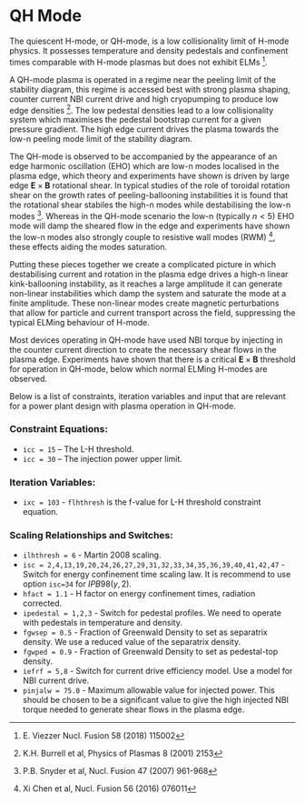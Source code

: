 # QH Mode

The quiescent H-mode, or QH-mode, is a low collisionality limit of H-mode physics. It possesses temperature and density pedestals and confinement times comparable with H-mode plasmas but does not exhibit ELMs [^1].

A QH-mode plasma is operated in a regime near the peeling limit of the stability diagram, this regime is accessed best with strong plasma shaping, counter current NBI current drive and high cryopumping to produce low edge densities [^2]. The low pedestal densities lead to a low collisionality system which maximises the pedestal bootstrap current for a given pressure gradient. The high edge current drives the plasma towards the low-n peeling mode limit of the stability diagram.

The QH-mode is observed to be accompanied by the appearance of an edge harmonic oscillation (EHO) which are low-n modes localised in the plasma edge, which theory and experiments have shown is driven by large edge $\mathbf{E}\times\mathbf{B}$ rotational shear. In typical studies of the role of toroidal rotation shear on the growth rates of peeling-ballooning instabilities it is found that the rotational shear stabiles the high-n modes while destabilising the low-n modes [^3]. Whereas in the QH-mode scenario the low-n (typically $n<5$) EHO mode will damp the sheared flow in the edge and experiments have shown the low-n modes also strongly couple to resistive wall modes (RWM) [^4], these effects aiding the modes saturation.

Putting these pieces together we create a complicated picture in which destabilising current and rotation in the plasma edge drives a high-n linear kink-ballooning instability, as it reaches a large amplitude it can generate non-linear instabilities which damp the system and saturate the mode at a finite amplitude. These non-linear modes create magnetic perturbations that allow for particle and current transport across the field, suppressing the typical ELMing behaviour of H-mode.

Most devices operating in QH-mode have used NBI torque by injecting in the counter current direction to create the necessary shear flows in the plasma edge. Experiments have shown that there is a critical $\mathbf{E}\times\mathbf{B}$ threshold for operation in QH-mode, below which normal ELMing H-modes are observed.

Below is a list of constraints, iteration variables and input that are relevant for a power plant design with plasma operation in QH-mode.

### Constraint Equations:

* `icc = 15` – The L-H threshold.
* `icc = 30` – The injection power upper limit.

### Iteration Variables:

* `ixc = 103` - `flhthresh` is the f-value for L-H threshold constraint equation.

### Scaling Relationships and Switches:

* `ilhthresh = 6` - Martin 2008 scaling.
* `isc = 2,4,13,19,20,24,26,27,29,31,32,33,34,35,36,39,40,41,42,47` - Switch for energy confinement time scaling law. It is recommend to use option `isc=34` for $IPB98(y,2)$.
* `hfact = 1.1` - H factor on energy confinement times, radiation corrected.
* `ipedestal = 1,2,3` - Switch for pedestal profiles. We need to operate with pedestals in temperature and density.
* `fgwsep = 0.5` - Fraction of Greenwald Density to set as separatrix density. We use a reduced value of the separatrix density.
* `fgwped = 0.9` - Fraction of Greenwald Density to set as pedestal-top density.
* `iefrf = 5,8` - Switch for current drive efficiency model. Use a model for NBI current drive.
* `pinjalw = 75.0` - Maximum allowable value for injected power. This should be chosen to be a significant value to give the high injected NBI torque needed to generate shear flows in the plasma edge.


[^1]: E. Viezzer Nucl. Fusion 58 (2018) 115002

[^2]: K.H. Burrell et al, Physics of Plasmas 8 (2001) 2153

[^3]: P.B. Snyder et al, Nucl. Fusion 47 (2007) 961-968

[^4]: Xi Chen et al, Nucl. Fusion 56 (2016) 076011